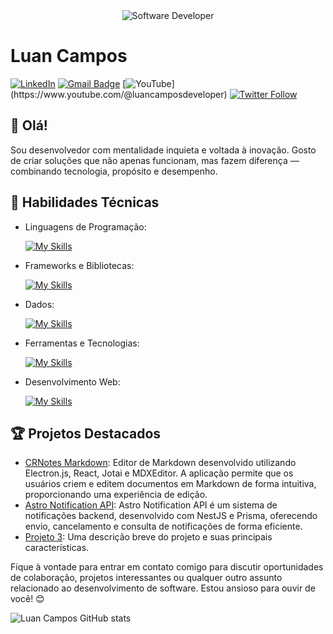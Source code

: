 <div align="center">
  <img src="https://i.pinimg.com/originals/0f/25/e4/0f25e4668c1c7740b5ed41835339d67f.gif" alt="Software Developer">
</div>

# Luan Campos

[![LinkedIn](https://img.shields.io/badge/LinkedIn-luancamposdeveloper-blue?logo=linkedin)](https://www.linkedin.com/in/luan-campos-developer)
[![Gmail Badge](https://img.shields.io/badge/-luancamposdeveloper@gmail.com-006bed?style=flat-square&logo=Gmail&logoColor=white&link=mailto:{SeuEmail})](mailto:luancamposdeveloper@gmail.com)
[![YouTube](https://img.shields.io/badge/-Luan&nbsp;Campos-red?style=flat-square&logo=YouTube&logoColor=white&link=[{Link}](https://www.youtube.com/@luancamposdeveloper))](https://www.youtube.com/@luancamposdeveloper)
[![Twitter Follow](https://img.shields.io/twitter/follow/LuanCamposdevel?style=social)](https://twitter.com/LuanCamposdevel)

## 👋 Olá!

Sou desenvolvedor com mentalidade inquieta e voltada à inovação. Gosto de criar soluções que não apenas funcionam, mas fazem diferença — combinando tecnologia, propósito e desempenho.
## 🚀 Habilidades Técnicas

- Linguagens de Programação: 

    [![My Skills](https://skillicons.dev/icons?i=javascript,typescript,go)](https://skillicons.dev)
- Frameworks e Bibliotecas: 

    [![My Skills](https://skillicons.dev/icons?i=nodejs,react,nextjs,nestjs,jquery,electron,tailwindcss)](https://skillicons.dev)
- Dados: 

    [![My Skills](https://skillicons.dev/icons?i=mysql,sqlite,mongo,postgres,prisma)](https://skillicons.dev)
- Ferramentas e Tecnologias: 

    [![My Skills](https://skillicons.dev/icons?i=git,github,vscode,docker,cloudflare,kubernetes)](https://skillicons.dev)
- Desenvolvimento Web:

    [![My Skills](https://skillicons.dev/icons?i=html,css,scss)](https://skillicons.dev)

## 🏆 Projetos Destacados

- [CRNotes Markdown](https://github.com/luancamposdev/cr-notes): Editor de Markdown desenvolvido utilizando Electron.js, React, Jotai e MDXEditor. A aplicação permite que os usuários criem e editem documentos em Markdown de forma intuitiva, proporcionando uma experiência de edição.
- [Astro Notification API](https://github.com/luancamposdev/astro-notification-api): Astro Notification API é um sistema de notificações backend, desenvolvido com NestJS e Prisma, oferecendo envio, cancelamento e consulta de notificações de forma eficiente.
- [Projeto 3](https://github.com/[seu-usuario]/projeto3): Uma descrição breve do projeto e suas principais características.


Fique à vontade para entrar em contato comigo para discutir oportunidades de colaboração, projetos interessantes ou qualquer outro assunto relacionado ao desenvolvimento de software. Estou ansioso para ouvir de você! 😊

![Luan Campos GitHub stats](https://github-readme-stats.vercel.app/api?username=luancamposdev&show_icons=true&theme=merko)
